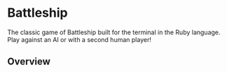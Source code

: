 # Battleship
The classic game of Battleship built for the terminal in the Ruby language. Play against an AI or with a second human player!

## Overview
  
